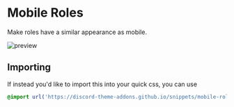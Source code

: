 # Mobile Roles
Make roles have a similar appearance as mobile.

![preview](https://discord-theme-addons.github.io/snippets/assets/screenshots/mobile-roles.png)

## Importing
If instead you'd like to import this into your quick css, you can use
```css
@import url('https://discord-theme-addons.github.io/snippets/mobile-roles/index.css');
```